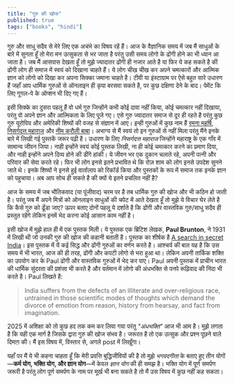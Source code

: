```yaml
---
title: "गुरु की खोज"
published: true
tags: ["books", "hindi"]
---
```



गुरु और साधु सदैव से मेरे लिए एक अचंभे का विषय रहें हैं। आज के वैज्ञानिक समय में जब मैं साधुओं के बारे में सुनता हूँ तो मेरा मन उत्सुकता से भर जाता है परंतु उसी समय लोगो के ढोंगी होने का भी ध्यान आ जाता है। जब मैं आसपास देखता हूँ तो मुझे ज्यादातर ढोंगी ही नजार आते है या फिर ये कह सकते है की ढोंगी लोग ही समाज में स्वयं को दिखाना चाहते हैं। ये लोग चीख चीख कर अपने चमत्कारों और आत्मिक ज्ञान को लोगो को दिखा कर अपना सिक्का जमाना चाहते है। टीवी या इंस्टाग्राम पर ऐसे बहुत सारे उधारण हैं जहाँ आप धार्मिक गुरुओं से ऑनलाइन ही कृपा बरसवा सकते है, पर कुछ दक्षिणा देने के बाद। पेमेंट कि लिए गूगल-पे के ऑप्शन भी दिए गए हैं।

इसी सिक्के का दुसरा पहलू हैं वो धर्म गुरु जिन्होंने कभी कोई दावा नहीं किया, कोई चमत्कार नहीं दिखाया, परंतु वो अपने ज्ञान और आत्मिकता के लिए पूजे गए। एसे गुरु ज्यादातर समाज से दूर ही रहते है परंतु कुछ गुरु यूरोपिय और अमेरिकी शिष्यों की वजह से संज्ञान में आए। इन्ही गुरुओं में कुछ नाम हैं [रमना महर्षि](https://en.wikipedia.org/wiki/Ramana_Maharshi), [निसर्गदत्त महाराज](https://en.wikipedia.org/wiki/Nisargadatta_Maharaj) और [नीम करौली बाबा](https://en.wikipedia.org/wiki/Neem_Karoli_Baba)। अभाग्य से मैं स्वयं तो इन गुरुओं से नहीं मिला परंतु मैंने इनके बारे में लिखी गई पुस्तकें जरूर पढ़ी है। उधारण के लिए *निसर्गदत्त महाराज* जिन्होंने महाराष्ट्र के एक गाँव में सामान्य जीवन जिया। नाही इन्होंने स्वयं कोई पुस्तक लिखी, ना ही कोई चमत्कार करने का प्रमाण दिया, और नाही इन्होंने अपने दिव्य होने की डींगे हांकी। ये जीवन भर एक दुकान चलाते रहे, अपनी पत्नी और परिवार की सेवा करते रहे। फिर भी लोग इनसे इतने प्रभावित थे कि रोज़ शाम को लोग इनसे उपदेश सुनने जाते थे। इनके शिष्यों ने इनसे हुई वार्तालाप को रिकॉर्ड किया और पुस्तकों के रूप में समाज तक इनके ज्ञान को पहुचाया। अब आप सोच ही सकते है की क्यों ये इतने प्रचलित नहीं है?

आज के समय में जब भौतिकवाद (या पूंजीवाद) चरम पर है तब धार्मिक गुरु की खोज और भी कठिन हो जाती है। परंतु जब मैं अपने मित्रों को ऑनलाइन साधुओं की चपेट में आते देखता हूँ तो मुझे ये विचार घेर लेते है कि कैसे गुरु को ढूँडा जाए? ऊपर बताए दोनों पहलू ये दर्शाते है कि ढोंगी और वास्तविक गुरु/साधु सदैव ही प्रस्तुत रहेंगे लेकिन इनमें भेद करना कोई आसान काम नहीं है।

इसी खोज में मुझे हाल ही में एक पुस्तक मिली। ये पुस्तक एक ब्रिटिश लेखक, **Paul Brunton**, ने 1931 में लिखी थी जो उनकी गुरु की खोज की कहानी बताती है। पुस्तक का शीर्षक है [A search in secret India](https://a.co/d/4JKwb7I)। इस पुस्तक में यें कई सिद्ध और ढोंगी गुरुओं का वर्णन करते है। आश्चर्य की बात यह है कि उस समय में भी भारत, आज की ही तरह, ढोंगी और कपटी लोगो से भरा हुआ था। लेकिन अपनी तार्किक शक्ति का उपयोग कर के Paul ढोंगी और वास्तविक गुरुओं में भेद कर पाए। Paul अपनी पुस्तक में प्राचीन भारत की धार्मिक सुंदरता की प्रशंसा भी करते है और वर्तमान में लोगो की अंधभक्ति से पनपे रूढ़िवाद की निंदा भी करते है। Paul लिखते है:

> India suffers from the defects of an illiterate and over-religious race, untrained in those scientific modes of thoughts which demand the divorce of emotion from reason, history from hearsay, and fact from imagination.

2025 में अशिक्षा को तो कुछ हद तक कम कर लिया गया परंतु *"अंधभक्ति"* आज भी आम है। मुझे लगता है कि यही एक मार्ग है जिसके द्वारा गुरु की खोज संभव है। जरूरत है तो एक उत्सुक और प्रश्न पूछने वाले दिमाग़ की। मैं इस विषय में, विस्तार से, अगले post में लिखूँगा।

यहाँ पर मैं ये भी कहना चाहता हूँ कि मेरी प्रवत्ति बुद्धिजीवियों की है तो मुझे *भगवदगीता* के बताए हुए तीन योगों—**कर्म योग, भक्ति योग, और ज्ञान योग**—में केवल *ज्ञान योग* की ही समझ है। भक्ति योग में पूर्ण समर्पण जरूरी है परंतु लोग पूर्ण समर्पण के नाम पर मूर्ख भी बना सकते है तो मैं उस विषय में कुछ नहीं कह सकता।
